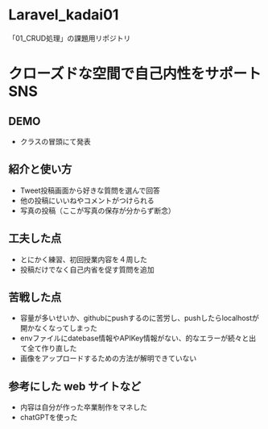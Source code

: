 # Laravel_kadai01

「01_CRUD処理」の課題用リポジトリ

# クローズドな空間で自己内性をサポートSNS

## DEMO

- クラスの冒頭にて発表


## 紹介と使い方

- Tweet投稿画面から好きな質問を選んで回答
- 他の投稿にいいねやコメントがつけられる
- 写真の投稿（ここが写真の保存が分からず断念）

## 工夫した点

  - とにかく練習、初回授業内容を４周した
  - 投稿だけでなく自己内省を促す質問を追加
  
## 苦戦した点

- 容量が多いせいか、githubにpushするのに苦労し、pushしたらlocalhostが開かなくなってしまった
- envファイルにdatebase情報やAPIKey情報がない、的なエラーが続々と出て全て作り直した
- 画像をアップロードするための方法が解明できていない

## 参考にした web サイトなど

- 内容は自分が作った卒業制作をマネした
- chatGPTを使った
    
